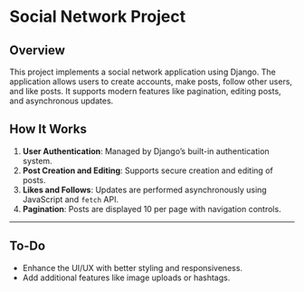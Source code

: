 # Social Network Project

## Overview
This project implements a social network application using Django. The application allows users to create accounts, make posts, follow other users, and like posts. It supports modern features like pagination, editing posts, and asynchronous updates.

## How It Works

1. **User Authentication**: Managed by Django’s built-in authentication system.
2. **Post Creation and Editing**: Supports secure creation and editing of posts.
3. **Likes and Follows**: Updates are performed asynchronously using JavaScript and `fetch` API.
4. **Pagination**: Posts are displayed 10 per page with navigation controls.

---

## To-Do
- Enhance the UI/UX with better styling and responsiveness.
- Add additional features like image uploads or hashtags.
